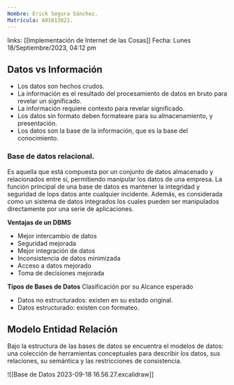```yaml
---
Nombre: Erick Segura Sánchez.
Matrícula: A01613821.
---
```

links: [[Implementación de Internet de las Cosas]]
Fecha: Lunes 18/Septiembre/2023, 04:12 pm

## Datos vs Información

- Los datos son hechos crudos.
- La información es el resultado del procesamiento de datos en bruto para revelar un significado.
- La información requiere contexto para revelar significado.
- Los datos sin formato deben formateare para su almacenamiento, y presentación.
- Los datos son la base de la información, que es la base del conocimiento.

### Base de datos relacional.

Es aquella que está compuesta por un conjunto de datos almacenado y relacionados entre sí, permitiendo manipular los datos de una empresa. La función principal de una base de datos es mantener la integridad y seguridad de lops datos ante cualquier incidente. Además, es considerada como un sistema de datos integrados los cuales pueden ser manipulados directamente por una serie de aplicaciones.


**Ventajas de un DBMS**
- Mejor intercambio de datos
- Seguridad mejorada
- Mejor integración de datos
- Inconsistencia de datos minimizada
- Acceso a datos mejorado
- Toma de decisiones mejorada

**Tipos de Bases de Datos**
Clasificación por su Alcance esperado
- Datos no estructurados: existen en su estado original.
- Datos estructurado: existen con formateo.


## Modelo Entidad Relación

Bajo la estructura de las bases de datos se encuentra el modelos de datos: una colección de herramientas conceptuales para describir los datos, sus relaciones, su semántica y las restricciones de consistencia.

![[Base de Datos 2023-09-18 16.56.27.excalidraw]]

